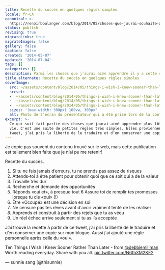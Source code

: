 ```yaml
---
title: Recette du succès en quelques règles simples
locale: fr-CA
canonical: >-
  https://renoirboulanger.com/blog/2014/05/choses-que-jaurai-souhaite-apprendre-plus-tot/
status: publish
revising: true
migrateLinks: true
migrateImages: false
gallery: false
caption: false
created: '2014-05-07'
updated: '2014-07-04'
tags: []
categories: []
description: Parmi les choses que j’aurai aimé apprendre il y a cette suite règles simples
title_alternate: Recette du succès en quelques règles simples
coverImage:
  src: ~/assets/content/blog/2014/05/things-i-wish-i-knew-sooner-than-later.jpg
  srcset:
  -  ~/assets/content/blog/2014/05/things-i-wish-i-knew-sooner-than-later-300x300.jpg 300w
  -  ~/assets/content/blog/2014/05/things-i-wish-i-knew-sooner-than-later-150x150.jpg 150w
  -  ~/assets/content/blog/2014/05/things-i-wish-i-knew-sooner-than-later.jpg 600w
  sizes: '(max-width: 300px) 100vw, 300px'
  alt: Photo de l’écran du présentateur qui a été prise lors de la conférence. Les points écrits sont décrits dans cet article.
excerpt: >-
  Ce qui suit fait partie des choses que jaurai aimé apprendre plus tôt dans ma
  vie. C'est une suite de petites règles très simples. Elles proviennent d’un
  tweet, j’ai pris la liberté de le traduire et d’en conserver une copie.
---
```


<p>Je copie pas souvent du contenu trouvé sur le web, mais cette publication est tellement bien faite que je n’ai pu me retenir!</p>

<p>Recette du succès.</p>

<ol>
<li>Si tu ne fais jamais d’erreurs, tu ne prends pas assez de risques</li>
<li>Attends-toi à être patient pour obtenir quoi que ce soit qui a de la valeur</li>
<li>Travaille très dur</li>
<li>Recherche et demande des opportunités</li>
<li>Réponds «oui et», à presque tout
6  Assure toi de remplir tes promesses lorsque tu dis «oui» (!)</li>
<li>Être «Occupé» est une décision en soi</li>
<li>Ne censure pas tes rêves avant d'avoir vraiment tenté de les réaliser</li>
<li>Apprends et construit à partir des rejets que tu as vécu</li>
<li>Un réel échec arrive seulement si tu as l’a acceptée</li>
</ol>

<p>J’ai trouvé la recette à partir de ce tweet, j’ai pris la liberté de le traduire et d’en conserver une copie sur mon blogue. Aussi j'ai ajouté une règle personnelle après celle du «oui».</p>

<!--#TODO-app-twitter-quote-->

<app-twitter-quote tweet="464068618066460673">

Ten Things I Wish I Knew Sooner Rather Than Later - from <a href="https://twitter.com/debbiemillman">@debbiemillman</a>. Worth reading everyday. Share with you all. <a href="http://t.co/N6fhXM2KF2">pic.twitter.com/N6fhXM2KF2</a></p>&mdash; sunnie sang (@thisunnie)

</app-twitter-quote>

<!--
<blockquote class="twitter-tweet" lang="en"><p>Ten Things I Wish I Knew Sooner Rather Than Later - from <a href="https://twitter.com/debbiemillman">@debbiemillman</a>. Worth reading everyday. Share with you all. <a href="http://t.co/N6fhXM2KF2">pic.twitter.com/N6fhXM2KF2</a></p>&mdash; sunnie sang (@thisunnie) <a href="https://twitter.com/thisunnie/statuses/464068618066460673">May 7, 2014</a></blockquote>

<script async src="//platform.twitter.com/widgets.js" charset="utf-8"></script>
-->

<!--#TODO-missing-image-->
